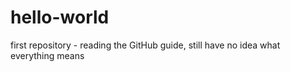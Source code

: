 # hello-world
first repository - reading the GitHub guide, still have no idea what everything means
